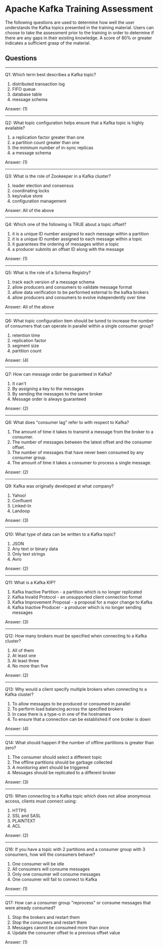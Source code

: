 # Apache Kafka Training Assessment

The following questions are used to determine how well the user understands the
Kafka topics presented in the training material.  Users can choose to take the
assessment prior to the training in order to determine if there are any gaps in
their existing knowledge.  A score of 80% or greater indicates a sufficient grasp
of the material.

## Questions
---
Q1: Which term best describes a Kafka topic?

1. distributed transaction log
2. FIFO queue
3. database table
4. message schema

Answer: (1)

---
Q2: What topic configuration helps ensure that a Kafka topic is highly available?

1. a replication factor greater than one
2. a partition count greater than one
3. the minimum number of in-sync replicas
4. a message schema

Answer: (1)

---
Q3: What is the role of Zookeeper in a Kafka cluster?

1. leader election and consensus
2. coordinating locks
3. key/value store
4. configuration management

Answer: All of the above

---
Q4: Which one of the following is TRUE about a topic offset?

1. it is a unique ID number assigned to each message within a partition
2. it is a unique ID number assigned to each message within a topic
3. it guarantees the ordering of messages within a topic
4. a producer submits an offset ID along with the message

Answer: (1)

---
Q5: What is the role of a Schema Registry?

1. track each version of a message schema 
2. allow producers and consumers to validate message format
3. allow data verification to be performed external to the kafka brokers
4. allow producers and consumers to evolve independently over time

Answer: All of the above

---
Q6: What topic configuration item should be tuned to increase the number of
consumers that can operate in parallel within a single consumer group?

1. retention time
2. replication factor
3. segment size 
4. partition count

Answer: (4)

---
Q7: How can message order be guaranteed in Kafka?

1. It can't
2. By assigning a key to the messages
3. By sending the messages to the same broker
4. Message order is always guaranteed

Answer: (2)

---
Q8: What does "consumer lag" refer to with respect to Kafka?

1. The amount of time it takes to transmit a message from the broker to a consumer.
2. The number of messages between the latest offset and the consumer offset. 
3. The number of messages that have never been consumed by any consumer group.
4. The amount of time it takes a consumer to process a single message.

Answer: (2)

---
Q9: Kafka was originally developed at what company?

1. Yahoo!
2. Confluent
3. Linked-In
4. Landoop

Answer: (3)

---
Q10: What type of data can be written to a Kafka topic?

1. JSON
2. Any text or binary data
3. Only text strings
4. Avro

Answer: (2)

---
Q11: What is a Kafka KIP?

1. Kafka Inactive Partition - a partition which is no longer replicated
2. Kafka Invalid Protocol - an unsupported client connection format
3. Kafka Improvement Proposal - a proposal for a major change to Kafka
4. Kafka Inactive Producer - a producer which is no longer sending messages

Answer: (3)

---
Q12: How many brokers must be specified when connecting to a Kafka cluster?

1. All of them
2. At least one
3. At least three
4. No more than five

Answer: (2)

---
Q13: Why would a client specify multiple brokers when connecting to a Kafka cluster?

1. To allow messages to be produced or consumed in parallel
2. To perform load balancing across the specified brokers
3. In case there is a type-o in one of the hostnames
4. To ensure that a connection can be established if one broker is down

Answer: (4)

---
Q14: What should happen if the number of offline partitions is greater than zero?

1. The consumer should select a different topic
2. The offline partitions should be garbage collected
3. A monitoring alert should be triggered
4. Messages should be replicated to a different broker

Answer: (3)

---
Q15: When connecting to a Kafka topic which does not allow anonymous access,
clients must connect using:

1. HTTPS
2. SSL and SASL
3. PLAINTEXT
4. ACL

Answer: (2)

---
Q16: If you have a topic with 2 partitions and a consumer group with 3 consumers,
how will the consumers behave?

1. One consumer will be idle
2. All consumers will consume messages
3. Only one consumer will consume messages
4. One consumer will fail to connect to Kafka

Answer: (1)

---
Q17: How can a consumer group "reprocess" or consume messages that were already consumed?

1. Stop the brokers and restart them 
2. Stop the consumers and restart them
3. Messages cannot be consumed more than once
4. Update the consumer offset to a previous offset value

Answer: (1)

